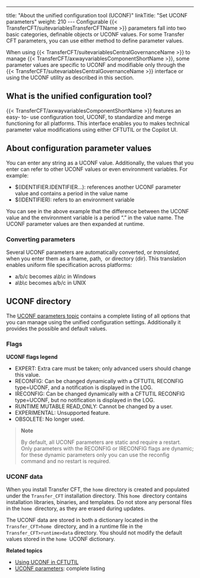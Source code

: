 ---
title: "About the unified configuration tool (UCONF)"
linkTitle: "Set UCONF parameters"
weight: 210
--- Configurable {{< TransferCFT/suitevariablesTransferCFTName  >}} parameters fall into two basic categories, definable objects or UCONF values. For some Transfer CFT parameters, you can use either method to define parameter values.

When using {{< TransferCFT/suitevariablesCentralGovernanceName  >}} to manage {{< TransferCFT/axwayvariablesComponentShortName  >}}, some parameter values are specific to UCONF and modifiable only through the {{< TransferCFT/suitevariablesCentralGovernanceName  >}} interface or using the UCONF utility as described in this section.

## What is the unified configuration tool?

{{< TransferCFT/axwayvariablesComponentShortName  >}} features
an easy- to- use configuration tool, UCONF, to standardize and merge functioning for all platforms. This interface enables you to
makes technical parameter value modifications using either CFTUTIL or
the Copilot UI.

## About configuration parameter values

You can enter any string as a UCONF value. Additionally, the values that
you enter can refer to other UCONF values or even environment variables.
For example:

- $(IDENTIFIER.IDENTIFIER...):
    references another UCONF parameter value and contains a period
    in the value name
- $(IDENTIFIER):
    refers to an environment variable

You can see in the above example that the difference between the UCONF value and the environment
variable is a period “.” in the value name. The UCONF parameter values are then expanded at runtime.

### Converting parameters

Several UCONF parameters are automatically converted, or *translated*, when you enter them
as a fname, path,  or
directory (dir). This translation enables uniform file specification across
platforms:

- a/b/c becomes a\\b\\c
    in Windows
- a\\b\\c becomes a/b/c
    in UNIX

## UCONF directory

The [UCONF parameters topic](uconf_directory) contains a complete listing of all options that you can manage using the unified configuration settings. Additionally it provides the possible and default values.

### Flags

**UCONF flags legend**

- EXPERT: Extra care must be taken; only advanced users should change this value.
- RECONFIG: Can be changed dynamically with a CFTUTIL RECONFIG type=UCONF, and a notification is displayed in the LOG.
- IRECONFIG: Can be changed dynamically with a CFTUTIL RECONFIG type=UCONF, but no notification is displayed in the LOG.
- RUNTIME MUTABLE READ_ONLY: Cannot be changed by a user.
- EXPERIMENTAL: Unsupported feature.
- OBSOLETE: No longer used.

> **Note**
>
> By default, all UCONF parameters are static and require a restart. Only parameters with the RECONFIG or IRECONFIG flags are dynamic; for these dynamic parameters only you can use the reconfig command and no restart is required.

### UCONF data

When you install Transfer CFT, the `home` directory is created and populated under the `Transfer_CFT` installation directory. This `home `directory contains installation libraries, binaries, and templates. Do not store any personal files in the `home `directory, as they are erased during updates.

The UCONF data are stored in both a dictionary located in the `Transfer_CFT>home `directory, and in a runtime file in the` Transfer_CFT>runtime>data` directory. You should not modify the default values stored in the `home `UCONF dictionary.

****Related topics****

- [Using UCONF in CFTUTIL](uconf_w_cftutil)
- [UCONF parameters](uconf_directory): complete listing
